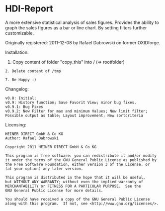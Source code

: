 HDI-Report
==========

A more extensive statistical analysis of sales figures. Provides the ability to graph the sales figures as a bar or line chart. By setting filters further customizable.

Originally registered: 2011-12-08 by Rafael Dabrowski on former OXIDforge.


Installation: 

  1. Copy content of folder "copy_this" into /  (=> rootfolder)
	
	2. Delete content of /tmp

	7. Be Happy :)
	
Changelog: 

	v0.8: Initial;
	v0.9: History function; Save Favorit View; minor bug fixes.
	v0.9.1: Bug Fixes
	v0.9.2: New Filter for max and minimum Values; New limit filter; Possible output as table; Layout improvement; New sortcriteria 
Licensing: 

	HEINER DIRECT GmbH & Co KG
	Author: Rafael Dabrowski

	Copyright 2011 HEINER DIRECT GmbH & Co KG

    This program is free software: you can redistribute it and/or modify
    it under the terms of the GNU General Public License as published by
    the Free Software Foundation, either version 3 of the License, or
    (at your option) any later version.

    This program is distributed in the hope that it will be useful,
    but WITHOUT ANY WARRANTY; without even the implied warranty of
    MERCHANTABILITY or FITNESS FOR A PARTICULAR PURPOSE.  See the
    GNU General Public License for more details.

    You should have received a copy of the GNU General Public License
    along with this program.  If not, see <http://www.gnu.org/licenses/>.